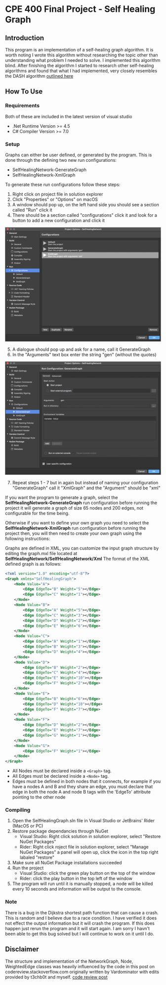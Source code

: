 # CPE 400 Final Project - Self Healing Graph

## Introduction
This program is an implementation of a self-healing graph algorithm. 
It is worth noting I wrote this algorithm without researching the topic other 
than understanding what problem I needed to solve. I implemented this algorithm blind.
After finishing the algorithm I started to research other self-healing algorithms and found 
that what I had implemented, very closely resembles the DASH algorithm [outlined here](http://digitalrepository.unm.edu/cgi/viewcontent.cgi?article=1008&context=cs_etds)

## How To Use

### Requirements
Both of these are included in the latest version of visual studio 
- .Net Runtime Version >= 4.5 
- C# Compiler Version >= 7.0

### Setup
Graphs can either be user defined, or generated by the program. This is done through the defining two new run configurations:
 - SelfHealingNetwork-GenerateGraph
 - SelfHealingNetwork-XmlGraph

To generate these run configurations follow these steps:
1. Right click on project file in solution explorer
2. Click "Properties" or "Options" on macOS
3. A window should pop up, on the left hand side you should see a section called "Run" click it
4. There should be a section called "configurations" click it and look for a button to add a new configuration and click it 

![Could not fetch example image](https://github.com/jakeleveroni/SelfHealingGraph/blob/master/SelfHealingNetwork/Assets/configuration2.png)

5. A dialogue should pop up and ask for a name, call it GenerateGraph
6. In the "Arguments" text box enter the string "gen" (without the quotes)

![Could not fetch example image](https://github.com/jakeleveroni/SelfHealingGraph/blob/master/SelfHealingNetwork/Assets/configuration1.png)

7. Repeat steps 1 - 7 but in again but instead of naming your configuration "GenerateGraph" call it "XmlGraph" and the "Argument" should be "xml"
 
If you want the program to generate a graph, select the __SelfHealingNetwork-GenerateGraph__ run configuration
before running the project it will generate a graph of size 65 nodes and 200 edges, not configurable for the time being. 

Otherwise if you want to define your own graph you need to select the __SelfHealingNetwork-XmlGraph__ run configuration
before running the project then, you will then need to create your own graph using the following instructions:

Graphs are defined in XML, you can customize the input graph structure by editing the graph.mxl file located at __SelfHealingNetwork/SelfHealingNetwork/Xml__
The format of the XML defined graph is as follows:

```xml
<?xml version="1.0" encoding="utf-8"?>
<Graph xmlns="SelfHealingGraph">
    <Node Value="A">
        <Edge EdgeTo="B" Weight="5"></Edge>
        <Edge EdgeTo="C" Weight="1"></Edge>
    </Node>
    <Node Value="B">
        <Edge EdgeTo="A" Weight="5"></Edge>
        <Edge EdgeTo="C" Weight="3"></Edge>
        <Edge EdgeTo="D" Weight="2"></Edge>
        <Edge EdgeTo="E" Weight="6"></Edge>
    </Node>
    <Node Value="C">
        <Edge EdgeTo="A" Weight="1"></Edge>
        <Edge EdgeTo="B" Weight="3"></Edge>
        <Edge EdgeTo="D" Weight="4"></Edge>
    </Node>
    <Node Value="D">
        <Edge EdgeTo="B" Weight="2"></Edge>
        <Edge EdgeTo="C" Weight="4"></Edge>
        <Edge EdgeTo="E" Weight="10"></Edge>
        <Edge EdgeTo="F" Weight="2"></Edge>
    </Node>
    <Node Value="E">
        <Edge EdgeTo="B" Weight="6"></Edge>
        <Edge EdgeTo="D" Weight="10"></Edge>
        <Edge EdgeTo="F" Weight="7"></Edge>
    </Node>
    <Node Value="F">
        <Edge EdgeTo="D" Weight="2"></Edge>
        <Edge EdgeTo="E" Weight="7"></Edge>
        <Edge EdgeTo="G" Weight="1"></Edge>
    </Node>
    <Node Value="G">
        <Edge EdgeTo="F" Weight="1"></Edge>
    </Node>
</Graph>
```

- All Nodes must be declared inside a `<Graph>` tag. 
- All Edges must be declared inside a `<Node>` tag.
- Edges must be defined in both nodes that it connects, for example if you have a nodes A and B and they share an edge, you must declare that edge in both the node A and node B tags with the 'EdgeTo' attribute pointing to the other node

### Compiling
1. Open the SelfHealingGraph.sln file in Visual Studio or JetBrains' Rider (MacOS or PC)
2. Restore package dependancies through NuGet 
    - Visual Studio: Right click solution in solution explorer, select "Restore NuGet Packages"
    - Rider: Right click roject file in solution explorer, select "Manage NuGet Packages" a panel will open up, click the icon in the top right labaled "restore"
3. Make sure all NuGet Package installations succeeded
4. Run the project
    - Visual Studio: click the green play button on the top of the window
    - Rider: click the play button in the top left of the window 
5. The program will run until it is manually stopped, a node will be killed every 10 seconds and information will be output to the console. 

### Note
There is a bug in the Dijkstra shortest path function that can cause a crash. This is random and I believe due to a race condition. 
I have verified it does not effect the output information but it will crash the program. If this does happen just rerun the program
and it will start again. I am sorry I havn't been able to get this bug solved but I will continue to work on it until I do.

## Disclaimer
The structure and implementation of the NetworkGraph, Node, WeightedEdge classes was heavily influenced 
by the code in this post on codereview.stackoverflow.com originally written by Vardominator with edits
provided by t3chb0t and myself. 
[code review post](https://codereview.stackexchange.com/questions/138475/weighted-graph-and-pathfinding-implementation-in-c)
